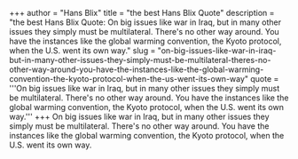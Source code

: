 +++
author = "Hans Blix"
title = "the best Hans Blix Quote"
description = "the best Hans Blix Quote: On big issues like war in Iraq, but in many other issues they simply must be multilateral. There's no other way around. You have the instances like the global warming convention, the Kyoto protocol, when the U.S. went its own way."
slug = "on-big-issues-like-war-in-iraq-but-in-many-other-issues-they-simply-must-be-multilateral-theres-no-other-way-around-you-have-the-instances-like-the-global-warming-convention-the-kyoto-protocol-when-the-us-went-its-own-way"
quote = '''On big issues like war in Iraq, but in many other issues they simply must be multilateral. There's no other way around. You have the instances like the global warming convention, the Kyoto protocol, when the U.S. went its own way.'''
+++
On big issues like war in Iraq, but in many other issues they simply must be multilateral. There's no other way around. You have the instances like the global warming convention, the Kyoto protocol, when the U.S. went its own way.
